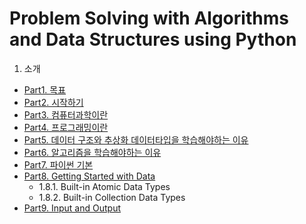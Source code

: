 # Problem Solving with Algorithms and Data Structures using Python
1. 소개
  - [Part1. 목표](#part1)
  - [Part2. 시작하기](#part2)
  - [Part3. 컴퓨터과학이란](#part3)
  - [Part4. 프로그래밍이란](#part4)
  - [Part5. 데이터 구조와 추상화 데이터타입을 학습해야하는 이유](#part5)
  - [Part6. 알고리즘을 학습해야하는 이유](#part6)
  - [Part7. 파이썬 기본](#part7)
  - [Part8. Getting Started with Data](Getting_Started_With_Data.md)
    - 1.8.1. Built-in Atomic Data Types
    - 1.8.2. Built-in Collection Data Types
  - [Part9. Input and Output](Input_And_Output.ipynb)
